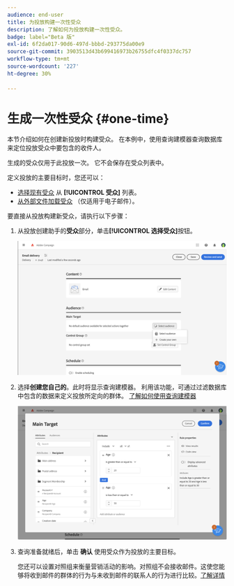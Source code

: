 ```yaml
---
audience: end-user
title: 为投放构建一次性受众
description: 了解如何为投放构建一次性受众。
badge: label="Beta 版"
exl-id: 6f2da017-90d6-497d-bbbd-293775da00e9
source-git-commit: 3903513d43b699416973b26755dfc4f0337dc757
workflow-type: tm+mt
source-wordcount: '227'
ht-degree: 30%

---
```


# 生成一次性受众 {#one-time}

本节介绍如何在创建新投放时构建受众。 在本例中，使用查询建模器查询数据库来定位投放受众中要包含的收件人。

生成的受众仅用于此投放一次。 它不会保存在受众列表中。

定义投放的主要目标时，您还可以：

* [选择现有受众](add-audience.md) 从 **[!UICONTROL 受众]** 列表。
* [从外部文件加载受众](file-audience.md) （仅适用于电子邮件）。

要直接从投放构建新受众，请执行以下步骤：

1. 从投放创建助手的&#x200B;**受众**&#x200B;部分，单击&#x200B;**[!UICONTROL 选择受众]**&#x200B;按钮。

   ![](assets/segment-builder0.png)

1. 选择&#x200B;**创建您自己的**。此时将显示查询建模器。 利用该功能，可通过过滤数据库中包含的数据来定义投放所定向的群体。 [了解如何使用查询建模器](../query/query-modeler-overview.md)

   ![](assets/segment-builder.png)

1. 查询准备就绪后，单击 **确认** 使用受众作为投放的主要目标。

   您还可以设置对照组来衡量营销活动的影响。对照组不会接收邮件。这使您能够将收到邮件的群体的行为与未收到邮件的联系人的行为进行比较。[了解详情](control-group.md)
